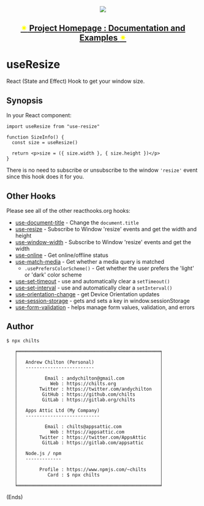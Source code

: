 <div align="center">
    <p>
      <a href="https://reacthooks.org/use-resize"><img src="https://i.postimg.cc/SRRmYPpP/logo-on-trans.png" /></a>
    </p>
    <h2>
      <a href="https://reacthooks.org/use-resize"><span style="color: yellow;">✴</span> Project Homepage : Documentation and Examples <span style="color: yellow;">✴</span></a>
    </h2>
</div>

# useResize #

React (State and Effect) Hook to get your window size.

## Synopsis ##

In your React component:

```
import useResize from "use-resize"

function SizeInfo() {
  const size = useResize()

  return <p>size = ({ size.width }, { size.height })</p>
}
```

There is no need to subscribe or unsubscribe to the window `'resize'` event
since this hook does it for you.

## Other Hooks ##

Please see all of the other reacthooks.org hooks:

* [use-document-title](https://www.npmjs.com/package/use-document-title) - Change the `document.title`
* [use-resize](https://www.npmjs.com/package/use-resize) - Subscribe to Window 'resize' events and get the width and height
* [use-window-width](https://www.npmjs.com/package/use-window-width) - Subscribe to Window 'resize' events and get the width
* [use-online](https://www.npmjs.com/package/use-online) - Get online/offline status
* [use-match-media](https://www.npmjs.com/package/use-match-media) - Get whether a media query is matched
  * `.usePrefersColorScheme()` - Get whether the user prefers the 'light' or 'dark' color scheme
* [use-set-timeout](https://www.npmjs.com/package/use-set-timeout) - use and automatically clear a `setTimeout()`
* [use-set-interval](https://www.npmjs.com/package/use-set-interval) - use and automatically clear a `setInterval()`
* [use-orientation-change](https://www.npmjs.com/package/use-orientation-change) - get Device Orientation updates
* [use-session-storage](https://www.npmjs.com/package/use-session-storage) - gets and sets a key in window.sessionStorage
* [use-form-validation](https://www.npmjs.com/package/use-form-validation) - helps manage form values, validation, and errors

## Author ##

```
$ npx chilts

   ╒════════════════════════════════════════════════════╕
   │                                                    │
   │   Andrew Chilton (Personal)                        │
   │   -------------------------                        │
   │                                                    │
   │          Email : andychilton@gmail.com             │
   │            Web : https://chilts.org                │
   │        Twitter : https://twitter.com/andychilton   │
   │         GitHub : https://github.com/chilts         │
   │         GitLab : https://gitlab.org/chilts         │
   │                                                    │
   │   Apps Attic Ltd (My Company)                      │
   │   ---------------------------                      │
   │                                                    │
   │          Email : chilts@appsattic.com              │
   │            Web : https://appsattic.com             │
   │        Twitter : https://twitter.com/AppsAttic     │
   │         GitLab : https://gitlab.com/appsattic      │
   │                                                    │
   │   Node.js / npm                                    │
   │   -------------                                    │
   │                                                    │
   │        Profile : https://www.npmjs.com/~chilts     │
   │           Card : $ npx chilts                      │
   │                                                    │
   ╘════════════════════════════════════════════════════╛

```

(Ends)
